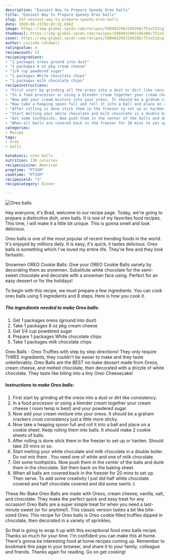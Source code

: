```yaml
---
description: "Easiest Way to Prepare Speedy Oreo balls"
title: "Easiest Way to Prepare Speedy Oreo balls"
slug: 547-easiest-way-to-prepare-speedy-oreo-balls
date: 2020-08-21T02:43:32.694Z
image: https://img-global.cpcdn.com/recipes/5984032963166208/751x532cq70/oreo-balls-recipe-main-photo.jpg
thumbnail: https://img-global.cpcdn.com/recipes/5984032963166208/751x532cq70/oreo-balls-recipe-main-photo.jpg
cover: https://img-global.cpcdn.com/recipes/5984032963166208/751x532cq70/oreo-balls-recipe-main-photo.jpg
author: Lucinda Caldwell
ratingvalue: 4
reviewcount: 15
recipeingredient:
- "1 packages oreos ground into dust"
- "1 packages 8 oz pkg cream cheese"
- "1/4 cup powdered sugar"
- "1 packages White chocolate chips"
- "1 packages milk chocolate chips"
recipeinstructions:
- "First start by grinding all the oreos into a dust or dirt like consistency."
- "In a food processor or using a blender cream together your cream cheese ( room temp is best) and your powdered sugar."
- "Now add your cream mixture into your oreos. It should be a graham crackers crust consistency just a little more sticky."
- "Now take a heaping spoon full and roll it into a ball and place on a cookie sheet. Keep rolling them into balls. It should make 2 cookie sheets of balls."
- "After rolling is done stick them in the freezer to set up or harden. Should take 20 mins or so."
- "Start melting your white chocolate and milk chocolate in a double boiler. Do not mix them . You need one of white and one of milk chocolate."
- "Get some toothpicks. Now push them in the center of the balls and dunk them in the chocolate. Set them back on the baking sheet."
- "When all balls are covered back in the freezer for 20 mins to set up. Then serve. To add some creativity I just did half white chocolate covered and half chocolate covered and did some swirls :)"
categories:
- Recipe
tags:
- oreo
- balls

katakunci: oreo balls 
nutrition: 130 calories
recipecuisine: American
preptime: "PT35M"
cooktime: "PT35M"
recipeyield: "3"
recipecategory: Dinner

---
```



![Oreo balls](https://img-global.cpcdn.com/recipes/5984032963166208/751x532cq70/oreo-balls-recipe-main-photo.jpg)

Hey everyone, it's Brad, welcome to our recipe page. Today, we're going to prepare a distinctive dish, oreo balls. It is one of my favorites food recipes. This time, I will make it a little bit unique. This is gonna smell and look delicious.

Oreo balls is one of the most popular of recent trending foods in the world. It's enjoyed by millions daily. It is easy, it's quick, it tastes delicious. Oreo balls is something which I've loved my entire life. They're fine and they look fantastic.

Snowmen OREO Cookie Balls: Give your OREO Cookie Balls variety by decorating them as snowmen. Substitute white chocolate for the semi-sweet chocolate and decorate with a snowman face using. Perfect for an easy dessert or for the holidays!


To begin with this recipe, we must prepare a few ingredients. You can cook oreo balls using 5 ingredients and 8 steps. Here is how you cook it.

<!--inarticleads1-->

##### The ingredients needed to make Oreo balls:

1. Get 1 packages oreos (ground into dust)
1. Take 1 packages 8 oz pkg cream cheese
1. Get 1/4 cup powdered sugar
1. Prepare 1 packages White chocolate chips
1. Take 1 packages milk chocolate chips


Oreo Balls - Oreo Truffles with step by step directions! They only require THREE ingredients, they couldn&#39;t be easier to make and they taste unbelievably. Oreo Balls are the BEST no-bake dessert made from Oreos, cream cheese, and melted chocolate, then decorated with a drizzle of white chocolate. They taste like biting into a tiny Oreo Cheesecake! 

<!--inarticleads2-->

##### Instructions to make Oreo balls:

1. First start by grinding all the oreos into a dust or dirt like consistency.
1. In a food processor or using a blender cream together your cream cheese ( room temp is best) and your powdered sugar.
1. Now add your cream mixture into your oreos. It should be a graham crackers crust consistency just a little more sticky.
1. Now take a heaping spoon full and roll it into a ball and place on a cookie sheet. Keep rolling them into balls. It should make 2 cookie sheets of balls.
1. After rolling is done stick them in the freezer to set up or harden. Should take 20 mins or so.
1. Start melting your white chocolate and milk chocolate in a double boiler. Do not mix them . You need one of white and one of milk chocolate.
1. Get some toothpicks. Now push them in the center of the balls and dunk them in the chocolate. Set them back on the baking sheet.
1. When all balls are covered back in the freezer for 20 mins to set up. Then serve. To add some creativity I just did half white chocolate covered and half chocolate covered and did some swirls :)


These No-Bake Oreo Balls are made with Oreos, cream cheese, vanilla, salt, and chocolate. They make the perfect quick and easy treat for any occasion! Oreo Balls are a super simple treat for when you need a last-minute sweet (or for anytime!). This classic version tastes a bit like bite-sized Oreo. This recipe for Oreo balls is Oreo cookie filled truffles dipped in chocolate, then decorated in a variety of sprinkles. 

So that is going to wrap it up with this exceptional food oreo balls recipe. Thanks so much for your time. I'm confident you can make this at home. There's gonna be interesting food at home recipes coming up. Remember to bookmark this page in your browser, and share it to your family, colleague and friends. Thanks again for reading. Go on get cooking!

